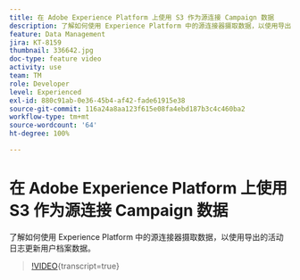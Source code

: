 ```yaml
---
title: 在 Adobe Experience Platform 上使用 S3 作为源连接 Campaign 数据
description: 了解如何使用 Experience Platform 中的源连接器摄取数据，以使用导出的活动日志更新用户档案数据。
feature: Data Management
jira: KT-8159
thumbnail: 336642.jpg
doc-type: feature video
activity: use
team: TM
role: Developer
level: Experienced
exl-id: 880c91ab-0e36-45b4-af42-fade61915e38
source-git-commit: 116a24a8aa123f615e08fa4ebd187b3c4c460ba2
workflow-type: tm+mt
source-wordcount: '64'
ht-degree: 100%

---
```


# 在 Adobe Experience Platform 上使用 S3 作为源连接 Campaign 数据

了解如何使用 Experience Platform 中的源连接器摄取数据，以使用导出的活动日志更新用户档案数据。

>[!VIDEO](https://video.tv.adobe.com/v/3452035?quality=12&learn=on&captions=chi_hans){transcript=true}

